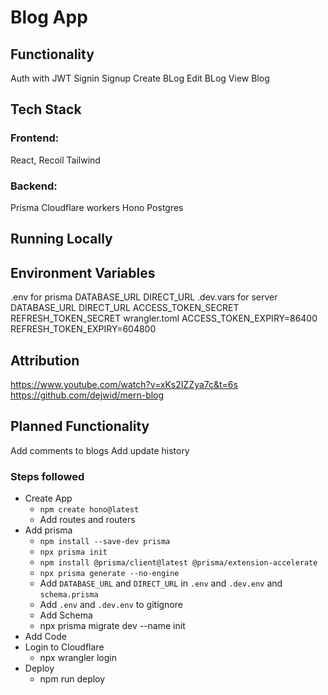 # Blog App

## Functionality
Auth with JWT
Signin
Signup
Create BLog
Edit BLog
View Blog

## Tech Stack

### Frontend:
React,
Recoil
Tailwind

### Backend:
Prisma
Cloudflare workers
Hono
Postgres

## Running Locally


## Environment Variables

.env for prisma
DATABASE_URL
DIRECT_URL
.dev.vars for server
DATABASE_URL
DIRECT_URL
ACCESS_TOKEN_SECRET
REFRESH_TOKEN_SECRET
wrangler.toml
ACCESS_TOKEN_EXPIRY=86400
REFRESH_TOKEN_EXPIRY=604800

## Attribution
https://www.youtube.com/watch?v=xKs2IZZya7c&t=6s
https://github.com/dejwid/mern-blog

## Planned Functionality
Add comments to blogs
Add update history

### Steps followed
- Create App
    - `npm create hono@latest`
    - Add routes and routers
- Add prisma
    - `npm install --save-dev prisma`
    - `npx prisma init`
    - `npm install @prisma/client@latest @prisma/extension-accelerate`
    - `npx prisma generate --no-engine`
    - Add `DATABASE_URL` and `DIRECT_URL` in `.env` and `.dev.env` and `schema.prisma`
    - Add `.env` and `.dev.env` to gitignore
    - Add Schema
    - npx prisma migrate dev --name init
- Add Code
- Login to Cloudflare
    - npx wrangler login
- Deploy
    - npm run deploy


